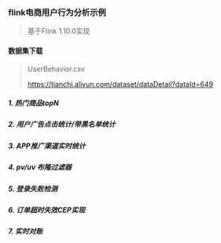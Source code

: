 ### flink电商用户行为分析示例
> 基于Flink 1.10.0实现
#### 数据集下载
> UserBehavior.csv
>
> https://tianchi.aliyun.com/dataset/dataDetail?dataId=649

##### 1. 热门商品topN
##### 2. 用户广告点击统计/带黑名单统计
##### 3. APP推广渠道实时统计
##### 4. pv/uv 布隆过滤器
##### 5. 登录失败检测
##### 6. 订单超时失效CEP实现
##### 7. 实时对账